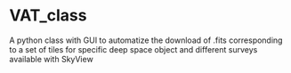 # VAT_class
A python class with GUI to automatize the download of .fits corresponding to a set of tiles for specific deep space object and different surveys available with SkyView
